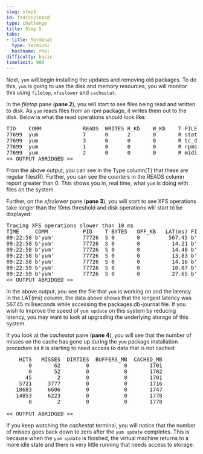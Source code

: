 ```yaml
---
slug: step5
id: fs4r2n2inbzd
type: challenge
title: Step 5
tabs:
- title: Terminal
  type: terminal
  hostname: rhel
difficulty: basic
timelimit: 900
---
```

Next, `yum` will begin installing the updates and removing old packages. To do this, `yum` is going to use the disk and memory resources; you will monitor this using `filetop`, `xfsslower` and `cachestat`.

In the *filetop* pane (__pane 2__), you will start to see files being read and written to disk. As `yum` reads files from an rpm package, it writes them out to the disk. Below is what the read operations should look like:

<pre class="file">
TID    COMM             READS  WRITES R_Kb    W_Kb    T FILE
77699  yum              7      0      2       0       R stat.h;5e5574b8
77699  yum              3      0      0       0       R tc_defact.h;5.5574b8
77699  yum              1      0      0       0       R rpmsg.h;5e5574b8
77699  yum              2      0      0       0       R midi.h;5e5574b8
<< OUTPUT ABRIDGED >>
</pre>

From the above output, you can see in the Type column(T) that these are regular files(R). Further, you can see the counters in the READS column report greater than 0. This shows you in, real time, what `yum` is doing with files on the system.

Further, on the *xfsslower* pane (__pane 3__), you will start to see XFS operations take longer than the 10ms threshold and disk operations will start to be displayed:

<pre class="file">
Tracing XFS operations slower than 10 ms
TIME     COMM           PID    T BYTES   OFF_KB   LAT(ms) FILENAME
09:22:58 b'yum'         77726  S 0       0         567.45 b'packages.db-journal'
09:22:58 b'yum'         77726  S 0       0          14.21 b'packages.db-journal'
09:22:58 b'yum'         77726  S 0       0          14.48 b'packages.db-journal'
09:22:58 b'yum'         77726  S 0       0          13.83 b'packages.db-journal'
09:22:58 b'yum'         77726  S 0       0          14.16 b'packages.db-journal'
09:22:59 b'yum'         77726  S 0       0          10.07 b'packages.db-journal'
09:22:59 b'yum'         77726  S 0       0          27.65 b'packages.db'
<< OUTPUT ABRIDGED >>
</pre>

In the above output, you see the file that `yum` is working on and the latency in the LAT(ms) column, the data above shows that the longest latency was 567.45 milliseconds while accessing the packages.db-journal file. If you wish to improve the speed of `yum update` on this system by reducing latency, you may want to look at upgrading the underlying storage of this system.

If you look at the *cachestat* pane (__pane 4__), you will see that the number of misses on the cache has gone up during the `yum` package installation procedure as it is starting to need access to data that is not cached:

<pre class="file">
    HITS   MISSES  DIRTIES  BUFFERS_MB  CACHED_MB
       0       62        0           0       1701
       0       52        0           0       1702
      45        2        0           0       1701
    5721     3777        0           0       1716
   18683     6606        0           0       1747
   14853     6223        0           0       1778
       0        2        0           0       1778

<< OUTPUT ABRIDGED >>
</pre>

If you keep watching the *cachestat* terminal, you will notice that the number of misses goes back down to zero after the `yum update` completes. This is because when the `yum update` is finished, the virtual machine returns to a more idle state and there is very little running that needs access to storage.
